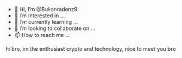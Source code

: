 - 👋 Hi, I’m @Bukanradenz9
- 👀 I’m interested in ...
- 🌱 I’m currently learning ...
- 💞️ I’m looking to collaborate on ...
- 📫 How to reach me ...

<!---
Bukanradenz9/Bukanradenz9 is a ✨ special ✨ repository because its `README.md` (this file) appears on your GitHub profile.
You can click the Preview link to take a look at your changes.
---> hi bro, im the enthusiast crypto and technology, nice to meet you bro
